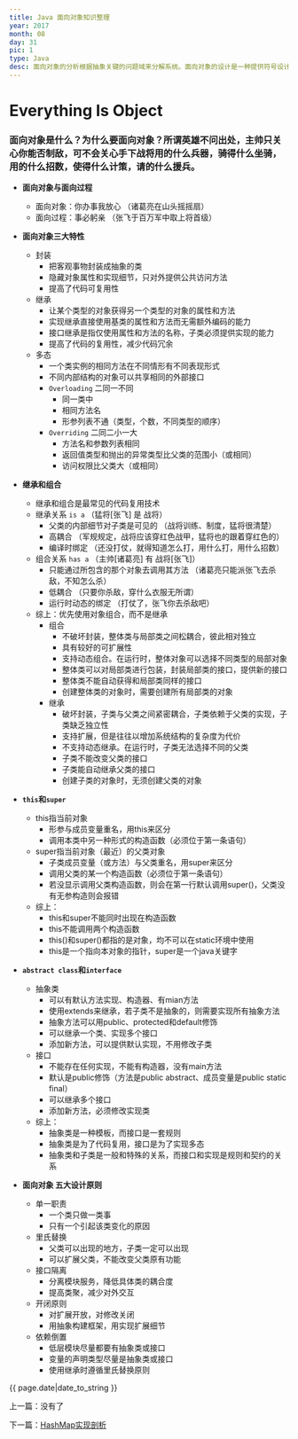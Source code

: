 ```yaml
---
title: Java 面向对象知识整理
year: 2017
month: 08
day: 31
pic: 1
type: Java
desc: 面向对象的分析根据抽象关键的问题域来分解系统。面向对象的设计是一种提供符号设计系统的面向对象的实现过程，它用非常接近实际领域术语的方法把系统构造成“现实世界”的对象。一起来看看Java中的面向对象吧...
---
```


# Everything Is Object

### 面向对象是什么？为什么要面向对象？所谓英雄不问出处，主帅只关心你能否制敌，可不会关心手下战将用的什么兵器，骑得什么坐骑，用的什么招数，使得什么计策，请的什么援兵。

- **面向对象与面向过程**
    - 面向对象：你办事我放心 （诸葛亮在山头摇摇扇）
    - 面向过程：事必躬亲 （张飞于百万军中取上将首级）

- **面向对象三大特性**
    - 封装
        - 把客观事物封装成抽象的类
        - 隐藏对象属性和实现细节，只对外提供公共访问方法
        - 提高了代码可复用性
    - 继承
        - 让某个类型的对象获得另一个类型的对象的属性和方法
        - 实现继承直接使用基类的属性和方法而无需额外编码的能力
        - 接口继承是指仅使用属性和方法的名称，子类必须提供实现的能力
        - 提高了代码的复用性，减少代码冗余
    - 多态
        - 一个类实例的相同方法在不同情形有不同表现形式
        - 不同内部结构的对象可以共享相同的外部接口
        - `Overloading` 二同一不同
            - 同一类中
            - 相同方法名
            - 形参列表不通（类型，个数，不同类型的顺序）
        - `Overriding` 二同二小一大
            - 方法名和参数列表相同
            - 返回值类型和抛出的异常类型比父类的范围小（或相同）
            - 访问权限比父类大（或相同）

- **继承和组合**
    - 继承和组合是最常见的代码复用技术
    - 继承关系 `is a` （猛将[张飞] 是 战将）
        - 父类的内部细节对子类是可见的 （战将训练、制度，猛将很清楚）
        - 高耦合 （军规规定，战将应该穿红色战甲，猛将也的跟着穿红色的）
        - 编译时绑定 （还没打仗，就得知道怎么打，用什么打，用什么招数）
    - 组合关系 `has a` （主帅[诸葛亮] 有 战将[张飞]）
        - 只能通过所包含的那个对象去调用其方法 （诸葛亮只能派张飞去杀敌，不知怎么杀）
        - 低耦合 （只要你杀敌，穿什么衣服无所谓）
        - 运行时动态的绑定 （打仗了，张飞你去杀敌吧）
    - 综上：优先使用对象组合，而不是继承
        - 组合
            - 不破坏封装，整体类与局部类之间松耦合，彼此相对独立
            - 具有较好的可扩展性
            - 支持动态组合。在运行时，整体对象可以选择不同类型的局部对象
            - 整体类可以对局部类进行包装，封装局部类的接口，提供新的接口
            - 整体类不能自动获得和局部类同样的接口
            - 创建整体类的对象时，需要创建所有局部类的对象
        - 继承
            - 破坏封装，子类与父类之间紧密耦合，子类依赖于父类的实现，子类缺乏独立性
            - 支持扩展，但是往往以增加系统结构的复杂度为代价
            - 不支持动态继承。在运行时，子类无法选择不同的父类
            - 子类不能改变父类的接口
            - 子类能自动继承父类的接口
            - 创建子类的对象时，无须创建父类的对象
 
- **`this`和`super`**
    - this指当前对象
        -  形参与成员变量重名，用this来区分
        -  调用本类中另一种形式的构造函数（必须位于第一条语句）
    - super指当前对象（最近）的父类对象
        - 子类成员变量（或方法）与父类重名，用super来区分
        - 调用父类的某一个构造函数（必须位于第一条语句）
        - 若没显示调用父类构造函数，则会在第一行默认调用super()，父类没有无参构造则会报错
    - 综上：
        - this和super不能同时出现在构造函数
        - this不能调用两个构造函数
        - this()和super()都指的是对象，均不可以在static环境中使用
        - this是一个指向本对象的指针，super是一个java关键字
 
- **`abstract class`和`interface`**
    - 抽象类
        - 可以有默认方法实现、构造器、有mian方法
        - 使用extends来继承，若子类不是抽象的，则需要实现所有抽象方法
        - 抽象方法可以用public、protected和default修饰
        - 可以继承一个类、实现多个接口
        - 添加新方法，可以提供默认实现，不用修改子类
    - 接口
        - 不能存在任何实现，不能有构造器，没有main方法
        - 默认是public修饰（方法是public abstract、成员变量是public static final）
        - 可以继承多个接口
        - 添加新方法，必须修改实现类
    - 综上：
        - 抽象类是一种模板，而接口是一套规则
        - 抽象类是为了代码复用，接口是为了实现多态
        - 抽象类和子类是一般和特殊的关系，而接口和实现是规则和契约的关系

- **面向对象 五大设计原则**
    - 单一职责
        - 一个类只做一类事
        - 只有一个引起该类变化的原因
    - 里氏替换
        - 父类可以出现的地方，子类一定可以出现
        - 可以扩展父类，不能改变父类原有功能
    - 接口隔离
        - 分离模块服务，降低具体类的耦合度
        - 提高类聚，减少对外交互
    - 开闭原则
        - 对扩展开放，对修改关闭
        - 用抽象构建框架，用实现扩展细节
    - 依赖倒置
        - 低层模块尽量都要有抽象类或接口
        - 变量的声明类型尽量是抽象类或接口
        - 使用继承时遵循里氏替换原则

{{ page.date|date_to_string }}

<p>上一篇：没有了</p>

<p>下一篇：<a href="https://mr-lanlin.github.io/2017/09/10/JavaHashMap.html">HashMap实现剖析</a></p>